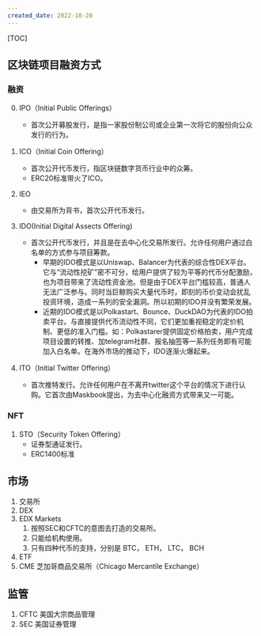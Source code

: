 ```yaml
---
created_date: 2022-10-20
---
```


[TOC]

## 区块链项目融资方式

### 融资

0. IPO（Initial Public Offerings）

   - 首次公开募股发行，是指一家股份制公司或企业第一次将它的股份向公众发行的行为。

1. ICO（Initial Coin Offering）

   - 首次公开代币发行，指区块链数字货币行业中的众筹。
   - ERC20标准带火了ICO。

2. IEO

   - 由交易所为背书，首次公开代币发行。

3. IDO(Initial Digital Assects Offering)

   - 首次公开代币发行，并且是在去中心化交易所发行。允许任何用户通过白名单的方式参与项目筹款。
     - 早期的IDO模式是以Uniswap、Balancer为代表的综合性DEX平台。它与“流动性挖矿”密不可分，给用户提供了较为平等的代币分配激励，也为项目带来了流动性资金池。但是由于DEX平台门槛较高，普通人无法广泛参与。同时当巨鲸购买大量代币时，即刻的币价变动会扰乱投资环境，造成一系列的安全漏洞。所以初期的IDO并没有繁荣发展。
     - 近期的IDO模式是以Polkastart、Bounce、DuckDAO为代表的IDO拍卖平台。与直接提供代币流动性不同，它们更加重视稳定的定价机制、更低的准入门槛。如：Polkastarer提供固定价格拍卖，用户完成项目设置的转推、加telegram社群、报名抽签等一系列任务即有可能加入白名单。在海外市场的推动下，IDO逐渐火爆起来。

4. ITO（Initial Twitter Offering）

   - 首次推特发行。允许任何用户在不离开twitter这个平台的情况下进行认购。它首次由Maskbook提出，为去中心化融资方式带来又一可能。

### NFT

1. STO（Security Token Offering）
   - 证券型通证发行。
   - ERC1400标准

## 市场

1. 交易所
2. DEX
3. EDX Markets
   1. 按照SEC和CFTC的意图去打造的交易所。
   2. 只能给机构使用。
   3. 只有四种代币的支持，分别是 BTC， ETH， LTC， BCH
4. ETF
5. CME 芝加哥商品交易所（Chicago Mercantile Exchange）

## 监管

1. CFTC 美国大宗商品管理
2. SEC 美国证券管理
